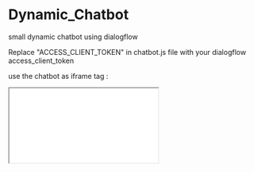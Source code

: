 # Dynamic_Chatbot
small dynamic chatbot using dialogflow 

Replace "ACCESS_CLIENT_TOKEN" in chatbot.js file with your dialogflow access_client_token

use the chatbot as iframe tag : 
 
 <iframe 
        src="Chatbot_Public_Service/chatbot.html"
        id="developoiChatbot"
        microphone="true" 
        animation="true"
        color="#151618"
        company-name="Developoi"
        company-logo="https://pbs.twimg.com/profile_images/1024439289734746114/Xh08PgBl_400x400.jpg"
        theme="circle"
        positionY="bottom"
        positionX="right"
        icon-url="https://pbs.twimg.com/profile_images/1024439289734746114/Xh08PgBl_400x400.jpg"
    />

8h_chatbot test 
clone and try to make it better






